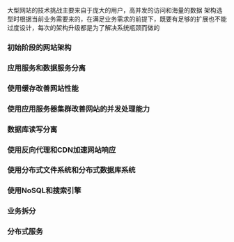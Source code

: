 大型网站的技术挑战主要来自于庞大的用户，高并发的访问和海量的数据
架构选型时根据当前业务需要来的，在满足业务需求的前提下，既要有足够的扩展也不能过度设计，每次的架构升级都是为了解决系统瓶颈而做的

### 初始阶段的网站架构

### 应用服务和数据服务分离

### 使用缓存改善网站性能

### 使用应用服务器集群改善网站的并发处理能力

### 数据库读写分离

### 使用反向代理和CDN加速网站响应

### 使用分布式文件系统和分布式数据库系统

### 使用NoSQL和搜索引擎

### 业务拆分

### 分布式服务
